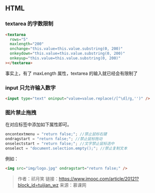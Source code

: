 ## HTML

### textarea 的字数限制

```html
<textarea
  rows="5"
  maxlength="200"
  onchange="this.value=this.value.substring(0, 200)"
  onkeydown="this.value=this.value.substring(0, 200)"
  onkeyup="this.value=this.value.substring(0, 200)"
></textarea>
```

事实上，有了 maxLength 属性，textarea 的输入就已经会有限制了

### input 只允许输入数字

```html
<input type="text" oninput="value=value.replace(/[^\d]/g,'')" />
```

### 图片禁止拖拽

在对应标签中添加如下属性即可。

```javascript
oncontextmenu = "return false;"; //禁止鼠标右键
ondragstart = "return false;"; //禁止鼠标拖动
onselectstart = "return false;"; //文字禁止鼠标选中
onselect = "document.selection.empty();"; //禁止复制文本
```

例如：

```html
<img src="img/logo.jpg" ondragstart="return false;" />
```

> 作者：祁月笑
> 链接：https://www.imooc.com/article/20121?block_id=tuijian_wz
> 来源：慕课网

